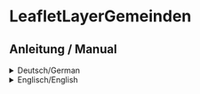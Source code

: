 # LeafletLayerGemeinden
## Anleitung / Manual
<details>
  <summary>Deutsch/German</summary>
 
Layer-Plugin für die JavaScript-Bibliothek Leaflet, welches es ermöglicht 
GeoJSON Grenzen von Gemeinden einzulesen und diese mit Namen auf der 
Karte anzuzeigen.

# Quickstart

## Voraussetzung sind zwei JavaScript-Datei. 

Zum einen ist dies eine Datei, die 
die Gemeindedaten in der Form 
```
var gemeinden = {
"type": "FeatureCollection",
"name": "Gemeinden",
"crs": { "type": "name", "properties": { "name": "urn:ogc:def:crs:OGC:1.3:CRS84" } },
"features": [
{ "type": "Feature", "properties": { ... },
...
```
enthält.  

Die zweite Datei ist die Datei `LeafletLayerGemeinden.js` diese Repositories.

## Binden Sie die JavaScript-Dateien in Ihre HTML-Seite ein:

```
...
<script src="Gemeinden.js"></script>
<script src="LeafletLayerGemeinden.js"></script>
...
```

## Initialisieren Sie das Plugin
Sie können das Plugin auf die standardmäßige Art und Weise in Leaflet initialisieren, 
indem Sie es einer Karteninstanz hinzufügen.
Um die Standardeinstellungen zur Karteninstanz hinzuzufügen, 
verwenden Sie diesen Javascript-Code.

```
...
<script>
    var map = L.map('mapid', {doubleClickZoom: false}).setView([52.3, 0.191838], 18);

    L.tileLayer('http://{s}.tile.osm.org/{z}/{x}/{y}.png')
    .addTo(map);

    L.leafletLayerGemeinden().addTo(map);
</script>
...
```

Wenn Sie das Plugin anpassen möchten, können Sie die die folgenden Optionen verwenden
- `minZoomLabelVisible`
- `weight`
- `limit_display`
- `property_name`

```
...
<script>
    var map = L.map('mapid', {doubleClickZoom: false}).setView([52.3, 0.191838], 18);

    L.tileLayer('http://{s}.tile.osm.org/{z}/{x}/{y}.png')
    .addTo(map);

    L.leafletLayerGemeinden({
        minZoomLabelVisible: 10,
        weight: 2,
        limit_display: "1",
        property_name: "destatis.zip"
    }
    ).addTo(map);
</script>
...
```



# Options

Sie können eine Reihe von Optionen an das Plugin übergeben, um verschiedene Einstellungen zu steuern.

| Option        | Type         | Default      | Description   |
| ------------- |--------------|--------------|---------------|
| minZoomLabelVisible | number | 10 | Legt die niedrigste Zoomstufe fest, bei der die Titel angezeigt werden sollen. |
| weight | 2 | number | Position if the control | Strichbreite in Pixel. |
| limit_display | string | '0' | Beschränkt die Kartenansicht auf die angegebenen Grenzen, wenn "1" festgelegt ist. |
| property_name | string | 'GN' | Name der Eigenschaft (property) in der GeoJSON-Datei. |




</details>

<details>
  <summary>Englisch/English</summary>
Layer plug-in for the JavaScript library Leaflet, which makes it possible to read 
Borders of communities from a GeoJSON file and show these by name on the Map.

# Quickstart

## Voraussetzung sind zwei JavaScript-Datei. 
For one, this is a file that
contains the community data in the form
```
var gemeinden = {
"type": "FeatureCollection",
"name": "Gemeinden",
"crs": { "type": "name", "properties": { "name": "urn:ogc:def:crs:OGC:1.3:CRS84" } },
"features": [
{ "type": "Feature", "properties": { ... },
...
``` 
The second file ist the file `LeafletLayerGemeinden.js` from this repository.

## Include the JavaScript files in your HTML page:

```
...
<script src="Gemeinden.js"></script>
<script src="LeafletLayerGemeinden.js"></script>
...
```

3. Initialize the plugin
You can initialize the plugin in the standard Leaflet way adding it to a map instance. 
To add the basic to your map instance, use this Javascript code. 
Sie können das Plugin auf die standardmäßige Art und Weise in Leaflet initialisieren, 
indem Sie es einer Karteninstanz hinzufügen.
Um die Standardeinstellungen zur Karteninstanz hinzuzufügen, 
verwenden Sie diesen Javascript-Code.

```
...
<script>
    var map = L.map('mapid', {doubleClickZoom: false}).setView([52.3, 0.191838], 18);

    L.tileLayer('http://{s}.tile.osm.org/{z}/{x}/{y}.png')
    .addTo(map);

    L.leafletLayerGemeinden().addTo(map);
</script>
...
```

If you want to customize the plugin, you can use the options 
- `minZoomLabelVisible`
- `weight`
- `limit_display`
- `property_name`

```
...
<script>
    var map = L.map('mapid', {doubleClickZoom: false}).setView([52.3, 0.191838], 18);

    L.tileLayer('http://{s}.tile.osm.org/{z}/{x}/{y}.png')
    .addTo(map);

    L.leafletLayerGemeinden({
        minZoomLabelVisible: 10,
        weight: 2,
        limit_display: "1",
        property_name: "destatis.zip"
    }
    ).addTo(map);
</script>
...
```



# Options

### Options
You can pass a number of options to the plugin to control various settings.

| Option        | Type         | Default      | Description   |
| ------------- |--------------|--------------|---------------|
| minZoomLabelVisible | number | 10 | Determines the lowest zoom level at which the titles are to be displayed. |
| weight | 2 | number | Position if the control | Stroke width in pixels. |
| limit_display | string | '0' | Restricts the map view to the given bounds if set to '1'|
| property_name | string | 'GN' | Name of the property in the GeoJSON file. |


</details>